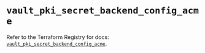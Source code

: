 # `vault_pki_secret_backend_config_acme`

Refer to the Terraform Registry for docs: [`vault_pki_secret_backend_config_acme`](https://registry.terraform.io/providers/hashicorp/vault/5.3.0/docs/resources/pki_secret_backend_config_acme).
